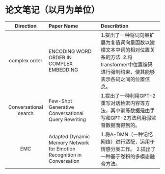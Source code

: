 
# 论文笔记（以月为单位）

| Direction | Paper Name | Describtion |
| :----:| :---- | :---- |
|complex order |  ENCODING WORD ORDER IN COMPLEX EMBEDDING |  1.提出了一种将词向量扩展为复值词向量函数以建模文本中词的相对位置关系的方法. 2.将transformer中位置编码进行强制约束，使其能够表示各词之间的位置信息。|
|Conversational search | Few-Shot Generative Conversational Query Rewriting | 1.提出了一种利用GPT-2重写对话检索内容等方法，其中训练数据是由手写和GPT-2方法利用弱监督数据而得到的。|
|EMC | Adapted Dynamic Memory Network for Emotion Recognition in Conversation | 1.将A-DMN（一种记忆网络）进行适配，运用于情感分类工作。 2.提出了一种基于卷积的多模态融合方法。
